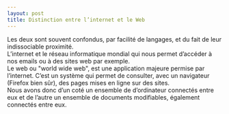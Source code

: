 ```yaml
---
layout: post
title: Distinction entre l’internet et le Web
---
```


Les deux sont souvent confondus, par facilité de langages, et du fait de leur indissociable proximité.  
L’internet et le réseau informatique mondial qui nous permet d’accéder à nos emails ou à des sites web par exemple.  
Le web ou "world wide web", est une application majeure permise par l’internet. C’est un système qui permet de consulter, avec un navigateur (Firefox bien sûr), des pages mises en ligne sur des sites.  
Nous avons donc d’un coté un ensemble de d’ordinateur connectés entre eux et de l’autre un ensemble de documents modifiables, également connectés entre eux.